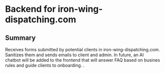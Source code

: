 # Backend for iron-wing-dispatching.com

## **Summary**

Receives forms submitted by potential clients in iron-wing-dispatching.com. Sanitizes them and sends emails to client and admin. In future, an AI chatbot will be added to the frontend that will answer FAQ based on busines rules and guide clients to onboarding.
.

